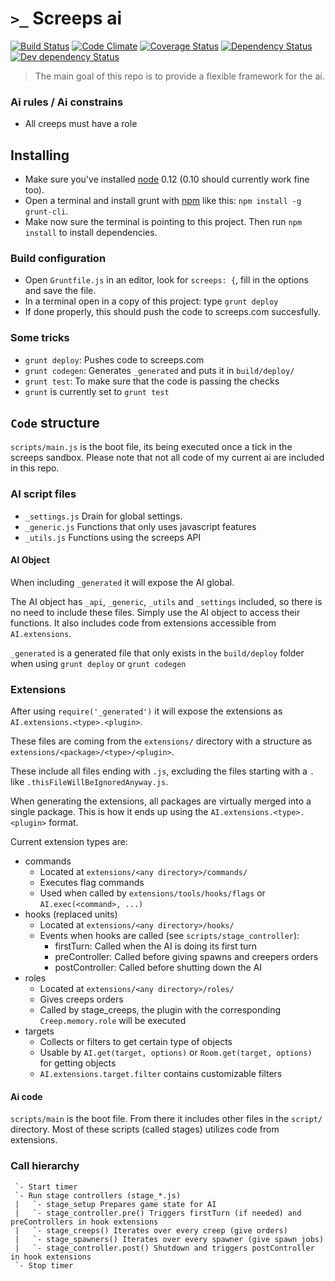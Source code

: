 `>_` Screeps ai
===============

[![Build Status](https://travis-ci.org/avdg/screeps.svg)](https://travis-ci.org/avdg/screeps)
[![Code Climate](https://codeclimate.com/github/avdg/screeps/badges/gpa.svg)](https://codeclimate.com/github/avdg/screeps)
[![Coverage Status](https://coveralls.io/repos/avdg/screeps/badge.svg?branch=master)](https://coveralls.io/r/avdg/screeps?branch=master)
[![Dependency Status](https://david-dm.org/avdg/screeps.svg)](https://david-dm.org/avdg/screeps)
[![Dev dependency Status](https://david-dm.org/avdg/screeps/dev-status.svg)](https://david-dm.org/avdg/screeps#info=devDependencies)

> The main goal of this repo is to provide a flexible framework for the ai.

### Ai rules / Ai constrains
- All creeps must have a role

## Installing

- Make sure you've installed [node](https://nodejs.org/) 0.12 (0.10 should currently work fine too).
- Open a terminal and install grunt with [npm](https://www.npmjs.com/) like this: `npm install -g grunt-cli`.
- Make now sure the terminal is pointing to this project. Then run `npm install` to install dependencies.

### Build configuration
- Open `Gruntfile.js` in an editor, look for `screeps: {`, fill in the options and save the file.
- In a terminal open in a copy of this project: type `grunt deploy`
- If done properly, this should push the code to screeps.com succesfully.

### Some tricks

- `grunt deploy`: Pushes code to screeps.com
- `grunt codegen`: Generates `_generated` and puts it in `build/deploy/`
- `grunt test`: To make sure that the code is passing the checks
- `grunt` is currently set to `grunt test`

## `Code` structure

`scripts/main.js` is the boot file, its being executed once a tick in the screeps sandbox.
Please note that not all code of my current ai are included in this repo.

### AI script files

- `_settings.js` Drain for global settings.
- `_generic.js` Functions that only uses javascript features
- `_utils.js` Functions using the screeps API

#### AI Object

When including `_generated` it will expose the AI global.

The AI object has `_api`, `_generic`, `_utils` and `_settings` included,
so there is no need to include these files.
Simply use the AI object to access their functions.
It also includes code from extensions accessible from `AI.extensions`.

`_generated` is a generated file that only exists in the `build/deploy`
folder when using `grunt deploy` or `grunt codegen`

### Extensions

After using `require('_generated')` it will expose the extensions as
`AI.extensions.<type>.<plugin>`.

These files are coming from the `extensions/` directory with a structure as
`extensions/<package>/<type>/<plugin>`.

These include all files ending with `.js`, excluding the files starting with a `.`
like `.thisFileWillBeIgnoredAnyway.js`.

When generating the extensions, all packages are virtually merged into a single package.
This is how it ends up using the `AI.extensions.<type>.<plugin>` format.

Current extension types are:
- commands
   - Located at `extensions/<any directory>/commands/`
   - Executes flag commands
   - Used when called by `extensions/tools/hooks/flags` or `AI.exec(<command>, ...)`
- hooks (replaced units)
   - Located at `extensions/<any directory>/hooks/`
   - Events when hooks are called (see `scripts/stage_controller`):
     - firstTurn: Called when the AI is doing its first turn
     - preController: Called before giving spawns and creepers orders
     - postController: Called before shutting down the AI
- roles
   - Located at `extensions/<any directory>/roles/`
   - Gives creeps orders
   - Called by stage_creeps, the plugin with the corresponding `Creep.memory.role` will be executed
- targets
   - Collects or filters to get certain type of objects
   - Usable by `AI.get(target, options)` or `Room.get(target, options)` for getting objects
   - `AI.extensions.target.filter` contains customizable filters

#### Ai code
`scripts/main` is the boot file. From there it includes other files in the `script/` directory.
Most of these scripts (called stages) utilizes code from extensions.

### Call hierarchy
```
 `- Start timer
 `- Run stage controllers (stage_*.js)
 |   `- stage_setup Prepares game state for AI
 |   `- stage_controller.pre() Triggers firstTurn (if needed) and preControllers in hook extensions
 |   `- stage_creeps() Iterates over every creep (give orders)
 |   `- stage_spawners() Iterates over every spawner (give spawn jobs)
 |   `- stage_controller.post() Shutdown and triggers postController in hook extensions
 `- Stop timer
```
